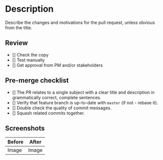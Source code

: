 # Description

Describe the changes and motivations for the pull request, unless obvious from the title.

## Review

- [] Check the copy
- [] Test manually
- [] Get approval from PM and/or stakeholders

## Pre-merge checklist

- [] The PR relates to a single subject with a clear title and description in grammatically correct, complete sentences.
- [] Verify that feature branch is up-to-date with `master` (if not - rebase it).
- [] Double check the quality of commit messages.
- [] Squash related commits together.

## Screenshots

|Before|After|
|------|-----|
| Image|Image|
